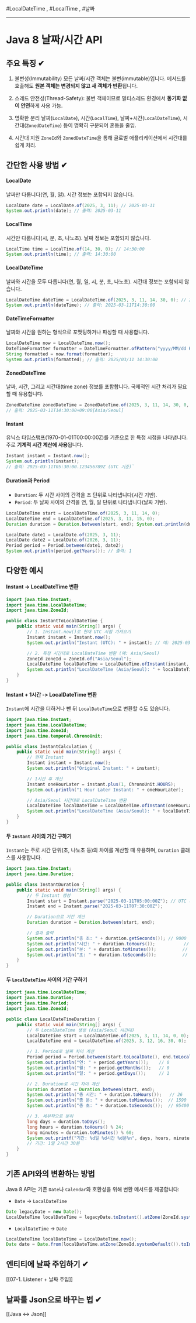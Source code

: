 #LocalDateTime , #LocalTime , #날짜 

---
# Java 8 날짜/시간 API

## 주요 특징 ✔
1. 불변성(Immutability)
모든 날짜/시간 객체는 불변(immutable)입니다. 메서드를 호출해도 **원본 객체는 변경되지 않고 새 객체가 반환**됩니다.

2. 스레드 안전성(Thread-Safety):
불변 객체이므로 멀티스레드 환경에서 **동기화 없이 안전**하게 사용 가능.

3. 명확한 분리
날짜(`LocalDate`), 시간(`LocalTime`), 날짜+시간(`LocalDateTime`), 시간대(`ZonedDateTime`) 등이 명확히 구분되어 혼동을 줄임.

4. 시간대 지원
`ZoneId`와 `ZonedDateTime`을 통해 글로벌 애플리케이션에서 시간대를 쉽게 처리.


## 간단한 사용 방법 ✔
#### LocalDate
날짜만 다룹니다(연, 월, 일). 시간 정보는 포함되지 않습니다.
```java
LocalDate date = LocalDate.of(2025, 3, 11); // 2025-03-11
System.out.println(date); // 출력: 2025-03-11
```

#### LocalTime
시간만 다룹니다(시, 분, 초, 나노초). 날짜 정보는 포함되지 않습니다.
```java
LocalTime time = LocalTime.of(14, 30, 0); // 14:30:00
System.out.println(time); // 출력: 14:30:00
```

#### LocalDateTime
날짜와 시간을 모두 다룹니다(연, 월, 일, 시, 분, 초, 나노초). 시간대 정보는 포함되지 않습니다.
```java
LocalDateTime dateTime = LocalDateTime.of(2025, 3, 11, 14, 30, 0); // 2025-03-11 14:30:00
System.out.println(dateTime); // 출력: 2025-03-11T14:30:00
```

#### DateTimeFormatter
날짜와 시간을 원하는 형식으로 포맷팅하거나 파싱할 때 사용합니다.
```java
LocalDateTime now = LocalDateTime.now();
DateTimeFormatter formatter = DateTimeFormatter.ofPattern("yyyy/MM/dd HH:mm:ss");
String formatted = now.format(formatter);
System.out.println(formatted); // 출력: 2025/03/11 14:30:00
```

#### ZonedDateTime
날짜, 시간, 그리고 시간대(time zone) 정보를 포함합니다. 국제적인 시간 처리가 필요할 때 유용합니다.
```java
ZonedDateTime zonedDateTime = ZonedDateTime.of(2025, 3, 11, 14, 30, 0, 0, ZoneId.of("Asia/Seoul")); System.out.println(zonedDateTime); 
// 출력: 2025-03-11T14:30:00+09:00[Asia/Seoul]
```


#### Instant
유닉스 타임스탬프(1970-01-01T00:00:00Z)를 기준으로 한 특정 시점을 나타냅니다. 주로 **기계적 시간 계산에 사용**됩니다.
```java
Instant instant = Instant.now(); 
System.out.println(instant); 
// 출력: 2025-03-11T05:30:00.123456789Z (UTC 기준)`
```


#### Duration과 Period
- `Duration`: 두 시간 사이의 간격을 초 단위로 나타냅니다(시간 기반).
- `Period`: 두 날짜 사이의 간격을 연, 월, 일 단위로 나타냅니다(날짜 기반).
```java
LocalDateTime start = LocalDateTime.of(2025, 3, 11, 14, 0); 
LocalDateTime end = LocalDateTime.of(2025, 3, 11, 15, 0); 
Duration duration = Duration.between(start, end); System.out.println(duration.toMinutes()); // 출력: 60 

LocalDate date1 = LocalDate.of(2025, 3, 11); 
LocalDate date2 = LocalDate.of(2026, 3, 11); 
Period period = Period.between(date1, date2); 
System.out.println(period.getYears()); // 출력: 1
```


## 다양한 예시
#### Instant -> LocalDateTime 변환
```java
import java.time.Instant;
import java.time.LocalDateTime;
import java.time.ZoneId;

public class InstantToLocalDateTime {
    public static void main(String[] args) {
        // 1. Instant.now()로 현재 UTC 시점 가져오기
        Instant instant = Instant.now();
        System.out.println("Instant (UTC): " + instant); // 예: 2025-03-11T05:30:00.123456789Z

        // 2. 특정 시간대로 LocalDateTime 변환 (예: Asia/Seoul)
        ZoneId zoneId = ZoneId.of("Asia/Seoul");
        LocalDateTime localDateTime = LocalDateTime.ofInstant(instant, zoneId);
        System.out.println("LocalDateTime (Asia/Seoul): " + localDateTime); // 예: 2025-03-11T14:30:00.123456789
    }
}
```

#### Instant + 1시간 -> LocalDateTime 변환
`Instant`에 시간을 더하거나 뺀 뒤 `LocalDateTime`으로 변환할 수도 있습니다.
```java
import java.time.Instant;
import java.time.LocalDateTime;
import java.time.ZoneId;
import java.time.temporal.ChronoUnit;

public class InstantCalculation {
    public static void main(String[] args) {
        // 현재 Instant
        Instant instant = Instant.now();
        System.out.println("Original Instant: " + instant);

        // 1시간 후 계산
        Instant oneHourLater = instant.plus(1, ChronoUnit.HOURS);
        System.out.println("1 Hour Later Instant: " + oneHourLater);

        // Asia/Seoul 시간대로 LocalDateTime 변환
        LocalDateTime localDateTime = LocalDateTime.ofInstant(oneHourLater, ZoneId.of("Asia/Seoul"));
        System.out.println("LocalDateTime (Asia/Seoul): " + localDateTime);
    }
}
```



#### 두 `Instant` 사이의 기간 구하기
`Instant`는 주로 시간 단위(초, 나노초 등)의 차이를 계산할 때 유용하며, `Duration` 클래스를 사용합니다.
```java
import java.time.Instant;
import java.time.Duration;

public class InstantDuration {
    public static void main(String[] args) {
        // 두 Instant 생성
        Instant start = Instant.parse("2025-03-11T05:00:00Z"); // UTC 기준
        Instant end = Instant.parse("2025-03-11T07:30:00Z");

        // Duration으로 기간 계산
        Duration duration = Duration.between(start, end);

        // 결과 출력
        System.out.println("총 초: " + duration.getSeconds()); // 9000 (2시간 30분 = 9000초)
        System.out.println("시간: " + duration.toHours());           // 2
        System.out.println("분: " + duration.toMinutes());          // 150
        System.out.println("초: " + duration.toSeconds());          // 9000
    }
}
```


#### 두 `LocalDateTime` 사이의 기간 구하기
```java
import java.time.LocalDateTime;
import java.time.Duration;
import java.time.Period;
import java.time.ZoneId;

public class LocalDateTimeDuration {
    public static void main(String[] args) {
        // 두 LocalDateTime 생성 (Asia/Seoul 시간대)
        LocalDateTime start = LocalDateTime.of(2025, 3, 11, 14, 0, 0); // 2025-03-11 14:00:00
        LocalDateTime end = LocalDateTime.of(2025, 3, 12, 16, 30, 0);  // 2025-03-12 16:30:00

        // 1. Period로 날짜 차이 계산
        Period period = Period.between(start.toLocalDate(), end.toLocalDate());
        System.out.println("연: " + period.getYears());    // 0
        System.out.println("월: " + period.getMonths());   // 0
        System.out.println("일: " + period.getDays());     // 1

        // 2. Duration로 시간 차이 계산
        Duration duration = Duration.between(start, end);
        System.out.println("총 시간: " + duration.toHours());   // 26
        System.out.println("총 분: " + duration.toMinutes());  // 1590
        System.out.println("총 초: " + duration.toSeconds());  // 95400

        // 3. 세부적으로 분리
        long days = duration.toDays();
        long hours = duration.toHours() % 24;
        long minutes = duration.toMinutes() % 60;
        System.out.printf("기간: %d일 %d시간 %d분%n", days, hours, minutes); 
        // 기간: 1일 2시간 30분
    }
}
```


## 기존 API와의 변환하는 방법
Java 8 API는 기존 `Date`나 `Calendar`와 호환성을 위해 변환 메서드를 제공합니다:
- `Date` → `LocalDateTime`
```java
Date legacyDate = new Date();
LocalDateTime localDateTime = legacyDate.toInstant().atZone(ZoneId.systemDefault()).toLocalDateTime();
```

- `LocalDateTime` → `Date`
```java
LocalDateTime localDateTime = LocalDateTime.now();
Date date = Date.from(localDateTime.atZone(ZoneId.systemDefault()).toInstant());
```


## 엔티티에 날짜 주입하기 ✔
[[07-1. Listener + 날짜 주입]]

## 날짜를 Json으로 바꾸는 법 ✔
[[Java ↔ Json]]




